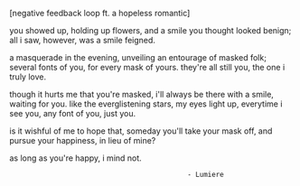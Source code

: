 [negative feedback loop ft. a hopeless romantic]

you showed up, holding up flowers, and
a smile you thought looked benign; 
all i saw, however, was a smile feigned.

a masquerade in the evening, 
unveiling an entourage of masked folk; 
several fonts of you, for every mask of yours.
they're all still you, the one i truly love.

though it hurts me that you're masked, 
i'll always be there with a smile, 
waiting for you.
like the everglistening stars, my eyes light up, 
everytime i see you, any font of you, just you.

is it wishful of me to hope that, 
someday you'll take your mask off, 
and pursue your happiness, 
in lieu of mine?

as long as you're happy, i mind not.

                                                - Lumiere
